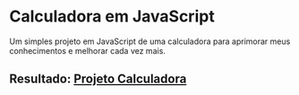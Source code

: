 # Calculadora em JavaScript
Um simples projeto em JavaScript de uma calculadora para aprimorar meus conhecimentos e melhorar cada vez mais.
## Resultado: [Projeto Calculadora](https://jhonatha-ruan.github.io/app-calculadora/)
